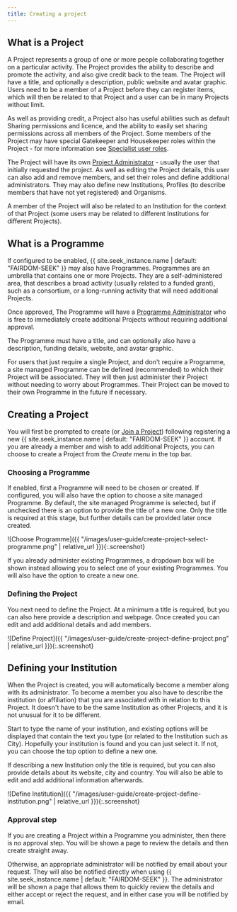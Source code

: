 ```yaml
---
title: Creating a project
---
```


## What is a Project

A Project represents a group of one or more people collaborating together on a particular activity. The Project provides the ability to describe and promote the activity, and also give credit back to the team. The Project will have a title, and optionally a description, public website and avatar graphic. Users need to be a member of a Project before they can register items, which will then be related to that Project and a user can be in many Projects without limit.

As well as providing credit, a Project also has useful abilities such as default Sharing permissions and licence, and the ability to easily set sharing permissions across all members of the Project. Some members of the Project may have special Gatekeeper and Housekeeper roles within the Project - for more information see [Specialist user roles](roles).

The Project will have its own [Project Administrator](roles#project-administrator) - usually the user that initially requested the project. As well as editing the Project details, this user can also add and remove members, and set their roles and define additional administrators. They may also define new Institutions, Profiles (to describe members that have not yet registered) and Organisms.

A member of the Project will also be related to an Institution for the context of that Project (some users may be related to different Institutions for different Projects).

## What is a Programme

If configured to be enabled, {{ site.seek_instance.name | default: "FAIRDOM-SEEK" }} may also have Programmes. Programmes are an umbrella that contains one or more Projects. They are a self-administered area, that describes a broad activity (usually related to a funded grant), such as a consortium, or a long-running activity that will need additional Projects.

Once approved, The Programme will have a [Programme Administrator](roles#programme-administrator) who is free to immediately create additional Projects without requiring additional approval.

The Programme must have a title, and can optionally also have a description, funding details, website, and avatar graphic.

For users that just require a single Project, and don't require a Programme, a site managed Programme can be defined (recommended) to which their Project will be associated. They will then just administer their Project without needing to worry about Programmes. Their Project can be moved to their own Programme in the future if necessary.

## Creating a Project

You will first be prompted to create (or [Join a Project](join-a-project)) following registering a new {{ site.seek_instance.name | default: "FAIRDOM-SEEK" }} account. If you are already a member and wish to add additional Projects, you can choose to create a Project from the _Create_ menu in the top bar.

### Choosing a Programme

If enabled, first a Programme will need to be chosen or created. If configured, you will also have the option to choose a site managed Programme. By default, the site managed Programme is selected, but if unchecked there is an option to provide the title of a new one. Only the title is required at this stage, but further details can be provided later once created.

![Choose Programme]({{ "/images/user-guide/create-project-select-programme.png" | relative_url }}){:.screenshot}

If you already administer existing Programmes, a dropdown box will be shown instead allowing you to select one of your existing Programmes. You will also have the option to create a new one.

### Defining the Project

You next need to define the Project. At a minimum a title is required, but you can also here provide a description and webpage. Once created you can edit and add additional details and add members.

![Define Project]({{ "/images/user-guide/create-project-define-project.png" | relative_url }}){:.screenshot}

## Defining your Institution

When the Project is created, you will automatically become a member along with its administrator.
To become a member you also have to describe the institution (or affiliation) that you are associated with in relation to this Project. It doesn't have to be the same Institution as other Projects, and it is not unusual for it to be different.

Start to type the name of your institution, and existing options will be displayed that contain the text you type (or related to the Institution such as City). Hopefully your institution is found and you can just select it. If not, you can choose the top option to define a new one.

If describing a new Institution only the title is required, but you can also provide details about its website, city and country. You will also be able to edit and add additional information afterwards.

![Define Institution]({{ "/images/user-guide/create-project-define-institution.png" | relative_url }}){:.screenshot}

### Approval step

If you are creating a Project within a Programme you administer, then there is no approval step. You will be shown a page to review the details and then create straight away.

Otherwise, an appropriate administrator will be notified by email about your request. They will also be notified directly when using {{ site.seek_instance.name | default: "FAIRDOM-SEEK" }}. The administrator will be shown a page that allows them to quickly review the details and either accept or reject the request, and in either case you will be notified by email.

